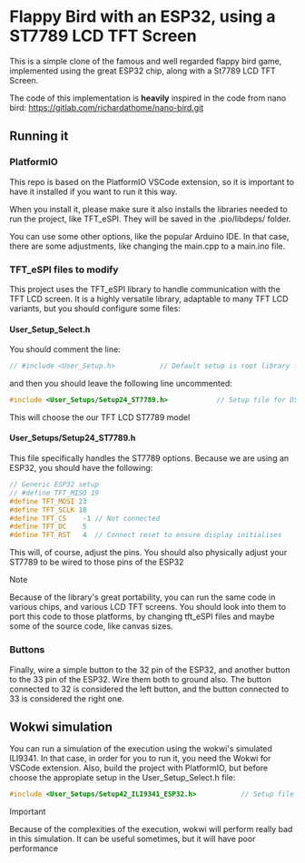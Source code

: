 # Flappy Bird with an ESP32, using a ST7789 LCD TFT Screen

This is a simple clone of the famous and well regarded flappy bird game, implemented using the great ESP32 chip, along with a St7789 LCD TFT Screen.

The code of this implementation is **heavily** inspired in the code from nano bird: <https://gitlab.com/richardathome/nano-bird.git>

## Running it

### PlatformIO

This repo is based on the PlatformIO VSCode extension, so it is important to have it installed if you want to run it this way.

When you install it, please make sure it also installs the libraries needed to run the project, like TFT_eSPI. They will be saved in the .pio/libdeps/ folder.

You can use some other options, like the popular Arduino IDE. In that case, there are some adjustments, like changing the main.cpp to a main.ino file.

### TFT_eSPI files to modify

This project uses the TFT_eSPI library to handle communication with the TFT LCD screen. It is a highly versatile library, adaptable to many TFT LCD variants, but you should configure some files:

#### User_Setup_Select.h

You should comment the line:

```cpp
// #include <User_Setup.h>           // Default setup is root library folder
```

and then you should leave the following line uncommented:

```cpp
#include <User_Setups/Setup24_ST7789.h>            // Setup file for DSTIKE/ESP32/ESP8266 configured for ST7789 240 x 240
```

This will choose the our TFT LCD ST7789 model

#### User_Setups/Setup24_ST7789.h

This file specifically handles the ST7789 options. Because we are using an ESP32, you should have the following:

```cpp
// Generic ESP32 setup
// #define TFT_MISO 19
#define TFT_MOSI 23
#define TFT_SCLK 18
#define TFT_CS    -1 // Not connected
#define TFT_DC    5
#define TFT_RST   4  // Connect reset to ensure display initialises
```

This will, of course, adjust the pins. You should also physically adjust your ST7789 to be wired to those pins of the ESP32

> [!NOTE]
> Because of the library's great portability, you can run the same code in various chips, and various LCD TFT screens. You should look into them to port this code to those platforms, by changing tft_eSPI files and maybe some of the source code, like canvas sizes.

### Buttons

Finally, wire a simple button to the 32 pin of the ESP32, and another button to the 33 pin of the ESP32. Wire them both to ground also. The button connected to 32 is considered the left button, and the button connected to 33 is considered the right one.

## Wokwi simulation

You can run a simulation of the execution using the wokwi's simulated ILI9341. In that case, in order for you to run it, you need the Wokwi for VSCode extension. Also, build the project with PlatformIO, but before choose the appropiate setup in the User_Setup_Select.h file:

```cpp
#include <User_Setups/Setup42_ILI9341_ESP32.h>           // Setup file for ESP32 and SPI ILI9341 240x320
```

> [!IMPORTANT]
> Because of the complexities of the execution, wokwi will perform really bad in this simulation. It can be useful sometimes, but it will have poor performance
